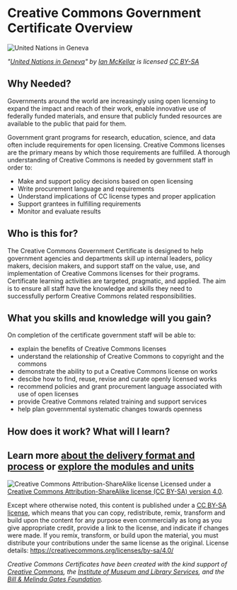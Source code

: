 # Creative Commons Government Certificate Overview

![United Nations in Geneva](https://github.com/creativecommons/cc-cert-gov/blob/master/images/un-inside.jpg)

*"[United Nations in Geneva](https://flic.kr/p/7hQFm7)" by [Ian McKellar](https://www.flickr.com/photos/ianloic/) is licensed [CC BY-SA](https://creativecommons.org/licenses/by-sa/2.0/)*

## Why Needed?

Governments around the world are increasingly using open licensing to expand the impact and reach of their work, enable innovative use of federally funded materials, and ensure that publicly funded resources are available to the public that paid for them.

Government grant programs for research, education, science, and data often include requirements for open licensing. Creative Commons licenses are the primary means by which those requirements are fulfilled. A thorough understanding of Creative Commons is needed by government staff in order to:
* Make and support policy decisions based on open licensing
* Write procurement language and requirements
* Understand implications of CC license types and proper application
* Support grantees in fulfilling requirements
* Monitor and evaluate results

## Who is this for?

The Creative Commons Government Certificate is designed to help government agencies and departments skill up internal leaders, policy makers, decision makers, and support staff on the value, use, and implementation of Creative Commons licenses for their programs. Certificate learning activities are targeted, pragmatic, and applied. The aim is to ensure all staff have the knowledge and skills they need to successfully perform Creative Commons related responsibilities.

## What you skills and knowledge will you gain?

On completion of the certificate government staff will be able to:

* explain the benefits of Creative Commons licenses
* understand the relationship of Creative Commons to copyright and the commons
* demonstrate the ability to put a Creative Commons license on works
* descibe how to find, reuse, revise and curate openly licensed works
* recommend policies and grant procurement language associated with use of open licenses
* provide Creative Commons related training and support services
* help plan governmental systematic changes towards openness

## How does it work? What will I learn?

Learn more [about the delivery format and process](../details/index.md) or [explore the modules and units](../contents/index.md)
----

![Creative Commons Attribution-ShareAlike license](https://github.com/creativecommons/cc-cert-gov/blob/master/images/cc-by-sa-88x31.png "CC BY-SA")
Licensed under a [Creative Commons Attribution-ShareAlike license (CC BY-SA) version 4.0](https://creativecommons.org/licenses/by-sa/4.0/).

Except where otherwise noted, this content is published under a [CC BY-SA license](https://creativecommons.org/licenses/by-sa/4.0/), which means that you can copy, redistribute, remix, transform and build upon the content for any purpose even commercially as long as you give appropriate credit, provide a link to the license, and indicate if changes were made. If you remix, transform, or build upon the material, you must distribute your contributions under the same license as the original.
License details: https://creativecommons.org/licenses/by-sa/4.0/

*Creative Commons Certificates have been created with the kind support of [Creative Commons](http://creativecommons.org/), the [Institute of Museum and Library Services](https://www.imls.gov/), and the [Bill &amp; Melinda Gates Foundation](http://www.gatesfoundation.org/).*